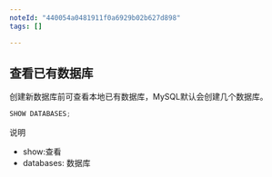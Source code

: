 ```yaml
---
noteId: "440054a0481911f0a6929b02b627d898"
tags: []

---
```


## 查看已有数据库

创建新数据库前可查看本地已有数据库，MySQL默认会创建几个数据库。

```c#
SHOW DATABASES;
```

说明

- show:查看
- databases: 数据库